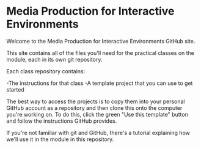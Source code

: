 
# Media Production for Interactive Environments

Welcome to the Media Production for Interactive Environments GitHub site.

This site contains all of the files you'll need for the practical classes on the module, each in its own git repository.

Each class repository contains:

-The instructions for that class
-A template project that you can use to get started

The best way to access the projects is to copy them into your personal GitHub account as a repository and then clone this onto the computer you're working on. To do this, click the green "Use this template" button and follow the instructions GitHub provides.

If you're not familiar with git and GitHub, there's a tutorial explaining how we'll use it in the module in this repository.
